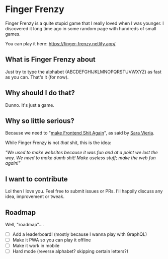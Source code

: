 # Finger Frenzy

Finger Frenzy is a quite stupid game that I really loved when I was younger.
I discovered it long time ago in some random page with hundreds of small games.

You can play it here: https://finger-frenzy.netlify.app/


## What is Finger Frenzy about

Just try to type the alphabet (ABCDEFGHIJKLMNOPQRSTUVWXYZ) as fast as you can.
That's it (for now).


## Why should I do that?

Dunno. It's just a game.


## Why so little serious?

Because we need to "[make Frontend Shit Again](https://makefrontendshitagain.party/)", as
said by [Sara Vieria](https://twitter.com/nikkitaftw).

While Finger Frenzy is not *that* shit, this is the idea:

_"We used to make websites because it was fun and at a point we lost the way. We need to make dumb shit! Make useless stuff; make the web fun again!"_


## I want to contribute

Lol then I love you. Feel free to submit issues or PRs. I'll happily discuss
any idea, improvement or tweak.

## Roadmap

Well, "roadmap"....

- [ ] Add a leaderboard! (mostly because I wanna play with GraphQL)
- [ ] Make it PWA so you can play it offline
- [ ] Make it work in mobile
- [ ] Hard mode (reverse alphabet? skipping certain letters?)